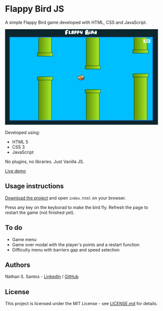 # Flappy Bird JS

A simple Flappy Bird game developed with HTML, CSS and JavaScript.


![](images/flappy-bird-js-thumbnail.jpg)


Developed using:
* HTML 5
* CSS 3
* JavaScript

No plugins, no libraries. Just Vanilla JS. 

[Live demo](http://nathanssantos.github.io/flappy-bird-js)


## Usage instructions

[Download the project](https://github.com/nathanssantos/flappy-bird-javascript/archive/master.zip) and open `index.html` on your browser.

Press any key on the keyborad to make the bird fly.
Refresh the page to restart the game (not finished yet).


## To do

* Game menu
* Game over modal with the player's points and a restart function
* Difficulty menu with barriers gap and speed selection


## Authors

Nathan S. Santos - [LinkedIn](https://www.linkedin.com/in/nathan-s-santos-4b2637163/) / [GitHub](https://github.com/nathanssantos) 


## License

This project is licensed under the MIT License - see [LICENSE.md](LICENSE.md) for details.
